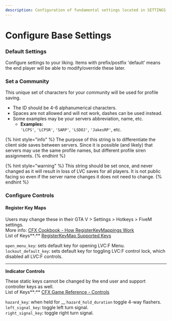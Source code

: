```yaml
---
description: Configuration of fundamental settings located in SETTINGS.lua.
---
```


# Configure Base Settings

### Default Settings

Configure settings to your liking. Items with prefix/postfix 'default' means the end player will be able to modify/override these later.

### Set a Community&#x20;

This unique set of characters for your community will be used for profile saving.

* The ID should be 4-6 alphanumerical characters.
* Spaces are not allowed and will not work, dashes can be used instead.
* Some examples may be your servers abbreviation, name, etc.
  * **Examples:**\
    `'LCPS'`, `'LCPSR'`, `'SARP'`, `'LSDOJ'`, `'JakesRP'`, etc.

{% hint style="info" %}
The purpose of this string is to differentiate the client side saves between servers. Since it is possible (and likely) that servers may use the same profile names, but different profile siren assignments.
{% endhint %}

{% hint style="warning" %}
This string should be set once, and never changed as it will result in loss of LVC saves for all players. It is not public facing so even if the server name changes it does not need to change.
{% endhint %}

### Configure Controls

#### Register Key Maps

Users may change these in their GTA V > Settings > Hotkeys > FiveM settings. \
More info: [CFX Cookbook - How RegisterKeyMappings Work](https://cookbook.fivem.net/2020/01/06/using-the-new-console-key-bindings/)\
List of Keys**:** [RegisterKeyMap Supported Keys](https://pastebin.com/u9ewvWWZ)

`open_menu_key`: sets default key for opening LVC:F Menu.\
`lockout_default_key`: sets default key for toggling LVC:F control lock, which disabled all LVC:F controls.

****

**Indicator Controls**

These static keys cannot be changed by the end user and support controller keys as well.\
List of Keys**:** [CFX Game Reference - Controls](https://docs.fivem.net/docs/game-references/controls/)

`hazard_key`_:_ when held for __ `hazard_hold_duration` toggle 4-way flashers.\
`left_signal_key`: toggle left turn signal.\
`right_signal_key`: toggle right turn signal.
